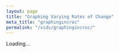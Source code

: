 ```yaml
---
layout: page
title: "Graphing Varying Rates of Change"
meta_title: "graphingincroc"
permalink: "/vids/graphingincroc/"
---
```



<html>
<head>
<script>

function setCookie(cname,cvalue,exdays) {
    var d = new Date();
    d.setTime(d.getTime() + (exdays*24*60*60*1000));
    var expires = "expires=" + d.toGMTString();
    document.cookie = cname + "=" + cvalue + ";" + expires + ";path=/";
}

function getCookie(cname) {
    var name = cname + "=";
    var decodedCookie = decodeURIComponent(document.cookie);
    var ca = decodedCookie.split(';');
    for(var i = 0; i < ca.length; i++) {
        var c = ca[i];
        while (c.charAt(0) == ' ') {
            c = c.substring(1);
        }
        if (c.indexOf(name) == 0) {
            return c.substring(name.length, c.length);
        }
    }
    return "";
}

function checkCookie() {
    var vidchoice=getCookie("graphingincroc");
    if (vidchoice==1){window.location.href = "https://ximera.osu.edu/fall18calcvids/o/graphingincroc/name";}
    else if (vidchoice==2){window.location.href = "https://ximera.osu.edu/fall18calcvids/q/graphingincroc/name";}
    else if (vidchoice==3){window.location.href = "https://ximera.osu.edu/fall18calcvids/v/graphingincroc/name";}
    else if (vidchoice==4){window.location.href = "https://ximera.osu.edu/fall18calcvids/c/graphingincroc/name";}
    else {
      var forwardchoice=Math.random();
      if (forwardchoice <= 0.25 ){
        setCookie("graphingincroc", 1, 365);
        checkCookie();
        }
      else if (forwardchoice <= 0.5 ){
        setCookie("graphingincroc", 2, 365);
        checkCookie();
        }
      else if (forwardchoice <= 0.75 ){
        setCookie("graphingincroc", 3, 365);
        checkCookie();
        }
      else {
        setCookie("graphingincroc", 4, 365);
        checkCookie();
        }
      }
}


</script>
</head>
<body onload="checkCookie()">
Loading...
</body>
</html>
